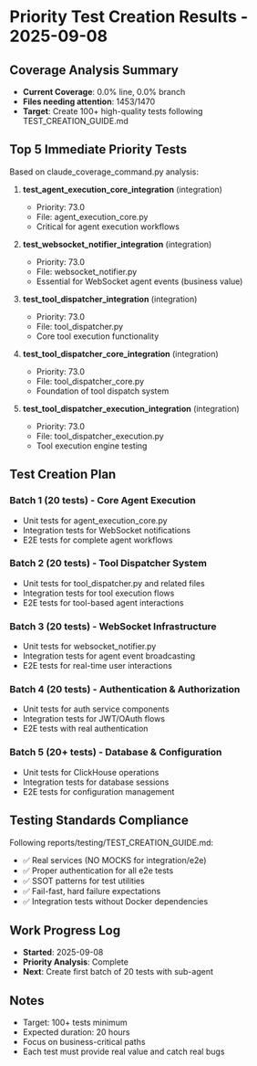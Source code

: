 # Priority Test Creation Results - 2025-09-08

## Coverage Analysis Summary
- **Current Coverage**: 0.0% line, 0.0% branch
- **Files needing attention**: 1453/1470
- **Target**: Create 100+ high-quality tests following TEST_CREATION_GUIDE.md

## Top 5 Immediate Priority Tests
Based on claude_coverage_command.py analysis:

1. **test_agent_execution_core_integration** (integration)
   - Priority: 73.0 
   - File: agent_execution_core.py
   - Critical for agent execution workflows

2. **test_websocket_notifier_integration** (integration)
   - Priority: 73.0 
   - File: websocket_notifier.py
   - Essential for WebSocket agent events (business value)

3. **test_tool_dispatcher_integration** (integration)  
   - Priority: 73.0
   - File: tool_dispatcher.py
   - Core tool execution functionality

4. **test_tool_dispatcher_core_integration** (integration)
   - Priority: 73.0
   - File: tool_dispatcher_core.py
   - Foundation of tool dispatch system

5. **test_tool_dispatcher_execution_integration** (integration)
   - Priority: 73.0
   - File: tool_dispatcher_execution.py
   - Tool execution engine testing

## Test Creation Plan

### Batch 1 (20 tests) - Core Agent Execution
- Unit tests for agent_execution_core.py
- Integration tests for WebSocket notifications
- E2E tests for complete agent workflows

### Batch 2 (20 tests) - Tool Dispatcher System
- Unit tests for tool_dispatcher.py and related files
- Integration tests for tool execution flows
- E2E tests for tool-based agent interactions

### Batch 3 (20 tests) - WebSocket Infrastructure  
- Unit tests for websocket_notifier.py
- Integration tests for agent event broadcasting
- E2E tests for real-time user interactions

### Batch 4 (20 tests) - Authentication & Authorization
- Unit tests for auth service components
- Integration tests for JWT/OAuth flows
- E2E tests with real authentication

### Batch 5 (20+ tests) - Database & Configuration
- Unit tests for ClickHouse operations
- Integration tests for database sessions
- E2E tests for configuration management

## Testing Standards Compliance
Following reports/testing/TEST_CREATION_GUIDE.md:
- ✅ Real services (NO MOCKS for integration/e2e)
- ✅ Proper authentication for all e2e tests
- ✅ SSOT patterns for test utilities
- ✅ Fail-fast, hard failure expectations
- ✅ Integration tests without Docker dependencies

## Work Progress Log
- **Started**: 2025-09-08
- **Priority Analysis**: Complete
- **Next**: Create first batch of 20 tests with sub-agent

## Notes
- Target: 100+ tests minimum
- Expected duration: 20 hours
- Focus on business-critical paths
- Each test must provide real value and catch real bugs